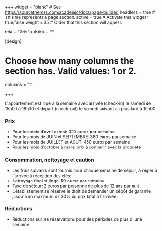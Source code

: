 +++
widget = "blank"  # See https://sourcethemes.com/academic/docs/page-builder/
headless = true  # This file represents a page section.
active = true  # Activate this widget? true/false
weight = 35  # Order that this section will appear.

title = "Prix"
subtitle = ""

[design]
  # Choose how many columns the section has. Valid values: 1 or 2.
  columns = "1"

+++

L'appartement est loué à la semaine avec arrivée (check-in) le samedi de 15h00 à 18h00 et départ (check-out) le samedi suivant au plus tard à 10h00.

### Prix

- Pour les mois d'avril et mai: 320 euros par semaine
- Pour les mois de JUIN et SEPTEMBRE: 380 euros par semaine
- Pour les mois de JUILLET et AOUT: 450 euros par semaine
- Pour les mois d'octobre à mars: prix à convenir avec la propriété

### Consommation, nettoyage et caution

- Les frais suivants sont fournis pour chaque semaine de séjour, à régler à l'arrivée à réception des clés:
- Nettoyage final et linge: 50 euros par semaine
- Taxe de séjour: 2 euros par personne de plus de 12 ans par nuit
- L'établissement se réserve le droit de demander un dépôt de garantie jusqu'à un maximum de 30% du prix total à l'arrivée.

### Réductions

- Réductions sur les réservations pour des périodes de plus d' une semaine